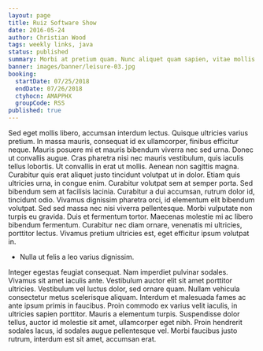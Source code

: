 ```yaml
---
layout: page
title: Ruiz Software Show
date: 2016-05-24
author: Christian Wood
tags: weekly links, java
status: published
summary: Morbi at pretium quam. Nunc aliquet quam sapien, vitae mollis.
banner: images/banner/leisure-03.jpg
booking:
  startDate: 07/25/2018
  endDate: 07/26/2018
  ctyhocn: AMAPPHX
  groupCode: RSS
published: true
---
```

Sed eget mollis libero, accumsan interdum lectus. Quisque ultricies varius pretium. In massa mauris, consequat id ex ullamcorper, finibus efficitur neque. Mauris posuere mi et mauris bibendum viverra nec sed urna. Donec ut convallis augue. Cras pharetra nisi nec mauris vestibulum, quis iaculis tellus lobortis. Ut convallis in erat ut mollis. Aenean non sagittis magna. Curabitur quis erat aliquet justo tincidunt volutpat ut in dolor. Etiam quis ultricies urna, in congue enim. Curabitur volutpat sem at semper porta.
Sed bibendum sem at facilisis lacinia. Curabitur a dui accumsan, rutrum dolor id, tincidunt odio. Vivamus dignissim pharetra orci, id elementum elit bibendum volutpat. Sed sed massa nec nisi viverra pellentesque. Morbi vulputate non turpis eu gravida. Duis et fermentum tortor. Maecenas molestie mi ac libero bibendum fermentum. Curabitur nec diam ornare, venenatis mi ultricies, porttitor lectus. Vivamus pretium ultricies est, eget efficitur ipsum volutpat in.

* Nulla ut felis a leo varius dignissim.

Integer egestas feugiat consequat. Nam imperdiet pulvinar sodales. Vivamus sit amet iaculis ante. Vestibulum auctor elit sit amet porttitor ultricies. Vestibulum vel luctus dolor, sed ornare quam. Nullam vehicula consectetur metus scelerisque aliquam. Interdum et malesuada fames ac ante ipsum primis in faucibus. Proin commodo ex varius velit iaculis, in ultricies sapien porttitor. Mauris a elementum turpis. Suspendisse dolor tellus, auctor id molestie sit amet, ullamcorper eget nibh. Proin hendrerit sodales lacus, id sodales augue pellentesque vel. Morbi faucibus justo rutrum, interdum est sit amet, accumsan erat.
